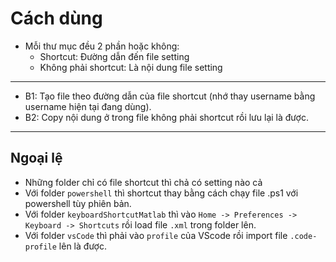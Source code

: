 # Cách dùng 

- Mỗi thư mục đều 2 phần hoặc không:
  - Shortcut: Đường dẫn đến file setting 
  - Không phải shortcut: Là nội dung file setting 
- --
- B1: Tạo file theo đường dẫn của file shortcut (nhớ thay username bằng username hiện tại đang dùng).
- B2: Copy nội dung ở trong file không phải shortcut rồi lưu lại là được.

---
## Ngoại lệ

- Những folder chỉ có file shortcut thì chả có setting nào cả 
- Với folder `powershell` thì shortcut thay bằng cách chạy file .ps1 với powershell tùy phiên bản.
- Với folder `keyboardShortcutMatlab` thì vào `Home -> Preferences -> Keyboard -> Shortcuts` rồi load file `.xml` trong folder lên.
- Với folder `vsCode` thì phải vào `profile` của VScode rồi import file `.code-profile` lên là được.

